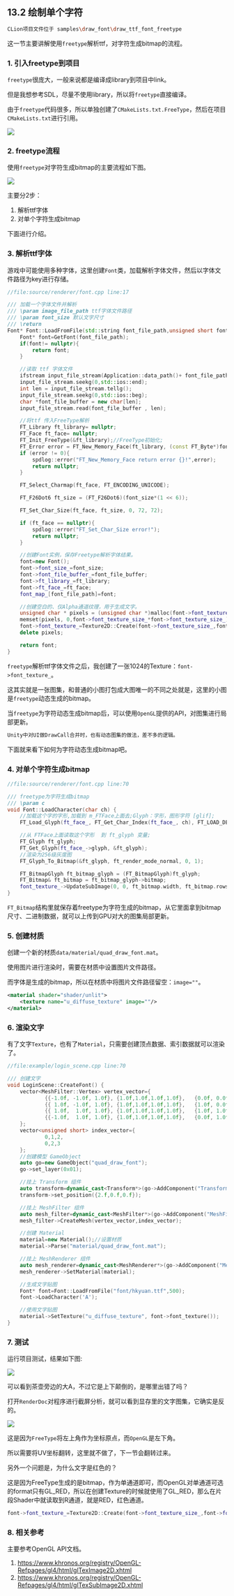 ## 13.2 绘制单个字符

```bash
CLion项目文件位于 samples\draw_font\draw_ttf_font_freetype
```

这一节主要讲解使用`freetype`解析ttf，对字符生成bitmap的流程。

### 1. 引入freetype到项目

`freetype`很庞大，一般来说都是编译成library到项目中link。

但是我想参考SDL，尽量不使用library，所以将`freetype`直接编译。

由于`freetype`代码很多，所以单独创建了`CMakeLists.txt.FreeType`，然后在项目`CMakeLists.txt`进行引用。

![](../../imgs/draw_font/draw_ttf_font_freetype/freetype_cmakelists.jpg)


### 2. freetype流程

使用`freetype`对字符生成bitmap的主要流程如下图。

![](../../imgs/draw_font/draw_ttf_font_freetype/freetype_flow.jpg)

主要分2步：

1. 解析ttf字体
2. 对单个字符生成bitmap

下面进行介绍。

### 3. 解析ttf字体

游戏中可能使用多种字体，这里创建`Font`类，加载解析字体文件，然后以字体文件路径为key进行存储。

```c++
//file:source/renderer/font.cpp line:17

/// 加载一个字体文件并解析
/// \param image_file_path ttf字体文件路径
/// \param font_size 默认文字尺寸
/// \return
Font* Font::LoadFromFile(std::string font_file_path,unsigned short font_size){
    Font* font=GetFont(font_file_path);
    if(font!= nullptr){
        return font;
    }

    //读取 ttf 字体文件
    ifstream input_file_stream(Application::data_path()+ font_file_path,ios::in | ios::binary);
    input_file_stream.seekg(0,std::ios::end);
    int len = input_file_stream.tellg();
    input_file_stream.seekg(0,std::ios::beg);
    char *font_file_buffer = new char[len];
    input_file_stream.read(font_file_buffer , len);

    //将ttf 传入FreeType解析
    FT_Library ft_library= nullptr;
    FT_Face ft_face= nullptr;
    FT_Init_FreeType(&ft_library);//FreeType初始化;
    FT_Error error = FT_New_Memory_Face(ft_library, (const FT_Byte*)font_file_buffer, len, 0, &ft_face);
    if (error != 0){
        spdlog::error("FT_New_Memory_Face return error {}!",error);
        return nullptr;
    }

    FT_Select_Charmap(ft_face, FT_ENCODING_UNICODE);

    FT_F26Dot6 ft_size = (FT_F26Dot6)(font_size*(1 << 6));

    FT_Set_Char_Size(ft_face, ft_size, 0, 72, 72);

    if (ft_face == nullptr){
        spdlog::error("FT_Set_Char_Size error!");
        return nullptr;
    }

    //创建Font实例，保存Freetype解析字体结果。
    font=new Font();
    font->font_size_=font_size;
    font->font_file_buffer_=font_file_buffer;
    font->ft_library_=ft_library;
    font->ft_face_=ft_face;
    font_map_[font_file_path]=font;

    //创建空白的、仅Alpha通道纹理，用于生成文字。
    unsigned char * pixels = (unsigned char *)malloc(font->font_texture_size_ * font->font_texture_size_);
    memset(pixels, 0,font->font_texture_size_*font->font_texture_size_);
    font->font_texture_=Texture2D::Create(font->font_texture_size_,font->font_texture_size_,GL_RED,GL_RED,GL_UNSIGNED_BYTE,pixels);
    delete pixels;

    return font;
}
```

`freetype`解析ttf字体文件之后，我创建了一张1024的Texture：`font->font_texture_`。

这其实就是一张图集，和普通的小图打包成大图唯一的不同之处就是，这里的小图是`freetype`动态生成的bitmap。

当`freetype`为字符动态生成bitmap后，可以使用`OpenGL`提供的API，对图集进行局部更新。

```c
Unity中对UI做DrawCall合并时，也有动态图集的做法，差不多的逻辑。
```

下面就来看下如何为字符动态生成bitmap吧。

### 4. 对单个字符生成bitmap

```c++
//file:source/renderer/font.cpp line:70

/// freetype为字符生成bitmap
/// \param c
void Font::LoadCharacter(char ch) {
    //加载这个字的字形,加载到 m_FTFace上面去;Glyph：字形，图形字符 [glif];
    FT_Load_Glyph(ft_face_, FT_Get_Char_Index(ft_face_, ch), FT_LOAD_DEFAULT);

    //从 FTFace上面读取这个字形  到 ft_glyph 变量;
    FT_Glyph ft_glyph;
    FT_Get_Glyph(ft_face_->glyph, &ft_glyph);
    //渲染为256级灰度图
    FT_Glyph_To_Bitmap(&ft_glyph, ft_render_mode_normal, 0, 1);

    FT_BitmapGlyph ft_bitmap_glyph = (FT_BitmapGlyph)ft_glyph;
    FT_Bitmap& ft_bitmap = ft_bitmap_glyph->bitmap;
    font_texture_->UpdateSubImage(0, 0, ft_bitmap.width, ft_bitmap.rows, GL_RED, GL_UNSIGNED_BYTE, ft_bitmap.buffer);
}
```

`FT_Bitmap`结构里就保存着freetype为字符生成的bitmap，从它里面拿到bitmap尺寸、二进制数据，就可以上传到GPU对大的图集局部更新。


### 5. 创建材质

创建一个新的材质`data/material/quad_draw_font.mat`。

使用图片进行渲染时，需要在材质中设置图片文件路径。

而字体是生成的bitmap，所以在材质中将图片文件路径留空：`image=""`。

```xml
<material shader="shader/unlit">
    <texture name="u_diffuse_texture" image=""/>
</material>
```

### 6. 渲染文字

有了文字`Texture`，也有了`Material`，只需要创建顶点数据、索引数据就可以渲染了。

```c++
//file:example/login_scene.cpp line:70

/// 创建文字
void LoginScene::CreateFont() {
    vector<MeshFilter::Vertex> vertex_vector={
            {{-1.0f, -1.0f, 1.0f}, {1.0f,1.0f,1.0f,1.0f},   {0.0f, 0.0f}},
            {{ 1.0f, -1.0f, 1.0f}, {1.0f,1.0f,1.0f,1.0f},   {1.0f, 0.0f}},
            {{ 1.0f,  1.0f, 1.0f}, {1.0f,1.0f,1.0f,1.0f},   {1.0f, 1.0f}},
            {{-1.0f,  1.0f, 1.0f}, {1.0f,1.0f,1.0f,1.0f},   {0.0f, 1.0f}}
    };
    vector<unsigned short> index_vector={
            0,1,2,
            0,2,3
    };
    //创建模型 GameObject
    auto go=new GameObject("quad_draw_font");
    go->set_layer(0x01);

    //挂上 Transform 组件
    auto transform=dynamic_cast<Transform*>(go->AddComponent("Transform"));
    transform->set_position({2.f,0.f,0.f});

    //挂上 MeshFilter 组件
    auto mesh_filter=dynamic_cast<MeshFilter*>(go->AddComponent("MeshFilter"));
    mesh_filter->CreateMesh(vertex_vector,index_vector);

    //创建 Material
    material=new Material();//设置材质
    material->Parse("material/quad_draw_font.mat");

    //挂上 MeshRenderer 组件
    auto mesh_renderer=dynamic_cast<MeshRenderer*>(go->AddComponent("MeshRenderer"));
    mesh_renderer->SetMaterial(material);

    //生成文字贴图
    Font* font=Font::LoadFromFile("font/hkyuan.ttf",500);
    font->LoadCharacter('A');

    //使用文字贴图
    material->SetTexture("u_diffuse_texture", font->font_texture());
}
```

### 7. 测试

运行项目测试，结果如下图:

![](../../imgs/draw_font/draw_ttf_font_freetype/draw_font_texture.jpg)

可以看到茶壶旁边的大A，不过它是上下颠倒的，是哪里出错了吗？

打开`RenderDoc`对程序进行截屏分析，就可以看到显存里的文字图集，它确实是反的。

![](../../imgs/draw_font/draw_ttf_font_freetype/renderdoc_freetype_font_texture.png)

这是因为`FreeType`将左上角作为坐标原点，而`OpenGL`是左下角。

所以需要将UV坐标翻转，这里就不做了，下一节会翻转过来。

另外一个问题是，为什么文字是红色的？

这是因为FreeType生成的是bitmap，作为单通道即可，而OpenGL对单通道可选的format只有GL_RED，所以在创建Texture的时候就使用了GL_RED，那么在片段Shader中就读取到R通道，就是RED，红色通道。

```c++
font->font_texture_=Texture2D::Create(font->font_texture_size_,font->font_texture_size_,GL_RED,GL_RED,GL_UNSIGNED_BYTE,pixels);
```

### 8. 相关参考

主要参考OpenGL API文档。

1. https://www.khronos.org/registry/OpenGL-Refpages/gl4/html/glTexImage2D.xhtml
2. https://www.khronos.org/registry/OpenGL-Refpages/gl4/html/glTexSubImage2D.xhtml